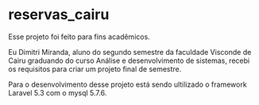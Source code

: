 # reservas_cairu

Esse projeto foi feito para fins acadêmicos.

Eu Dimitri Miranda, aluno do segundo semestre da faculdade Visconde de Cairu 
graduando do curso Análise e desenvolvimento de sistemas, recebi os requisitos para criar um projeto final de semestre.


Para o desenvolvimento desse projeto está sendo ultilizado o framework Laravel 5.3 com o  mysql 5.7.6. 
